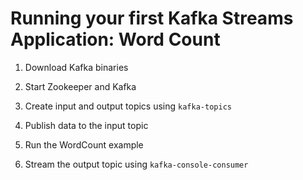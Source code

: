 # Running your first Kafka Streams Application: Word Count

1. Download Kafka binaries

2. Start Zookeeper and Kafka

3. Create input and output topics using `kafka-topics`

4. Publish data to the input topic

5. Run the WordCount example

6. Stream the output topic using `kafka-console-consumer`

   

